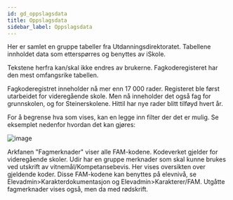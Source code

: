 ```yaml
---
id: gd_oppslagsdata
title: Oppslagsdata
sidebar_label: Oppslagsdata
---
```

Her er samlet en gruppe tabeller fra Utdanningsdirektoratet. Tabellene innholdet data som etterspørres og benyttes av iSkole.

Tekstene herfra kan/skal ikke endres av brukerne. Fagkoderegisteret har den mest omfangsrike tabellen.

Fagkoderegistret inneholder nå mer enn 17 000 rader. Registeret ble først utarbeidet for videregående skole. Men nå inneholder det også fag for grunnskolen, og for Steinerskolene. Hittil har nye rader blitt tilføyd hvert år.

For å begrense hva som vises, kan en legge inn filter der det er mulig. Se eksemplet nedenfor hvordan det kan gjøres:

![image](https://user-images.githubusercontent.com/80097133/123762941-93832580-d8c3-11eb-9553-4ae7914e143d.png)

Arkfanen "Fagmerknader" viser alle FAM-kodene. Kodeverket gjelder for videregående skoler. Udir har en gruppe merknader som skal kunne brukes ved utskrift av vitnemål/Kompetansebevis. Her vises oversikten over gjeldende koder. Disse FAM-kodene kan benyttes på elevnivå, se Elevadmin>Karakterdokumentasjon og Elevadmin>Karakterer/FAM. Utgåtte fagmerknader vises også, men da med rødskrift.

